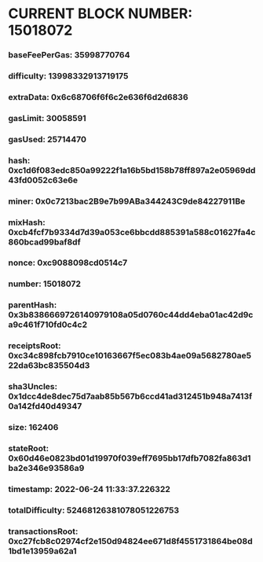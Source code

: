 # CURRENT BLOCK NUMBER: 15018072

### baseFeePerGas: 35998770764
### difficulty: 13998332913719175
### extraData: 0x6c68706f6f6c2e636f6d2d6836
### gasLimit: 30058591
### gasUsed: 25714470
### hash: 0xc1d6f083edc850a99222f1a16b5bd158b78ff897a2e05969dd43fd0052c63e6e
### miner: 0x0c7213bac2B9e7b99ABa344243C9de84227911Be
### mixHash: 0xcb4fcf7b9334d7d39a053ce6bbcdd885391a588c01627fa4c860bcad99baf8df
### nonce: 0xc9088098cd0514c7
### number: 15018072
### parentHash: 0x3b8386669726140979108a05d0760c44dd4eba01ac42d9ca9c461f710fd0c4c2
### receiptsRoot: 0xc34c898fcb7910ce10163667f5ec083b4ae09a5682780ae522da63bc835504d3
### sha3Uncles: 0x1dcc4de8dec75d7aab85b567b6ccd41ad312451b948a7413f0a142fd40d49347
### size: 162406
### stateRoot: 0x60d46e0823bd01d19970f039eff7695bb17dfb7082fa863d1ba2e346e93586a9
### timestamp: 2022-06-24 11:33:37.226322
### totalDifficulty: 52468126381078051226753
### transactionsRoot: 0xc27fcb8c02974cf2e150d94824ee671d8f4551731864be08d1bd1e13959a62a1
